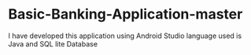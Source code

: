 # Basic-Banking-Application-master
I have developed this application using Android Studio language used is Java and SQL lite Database
